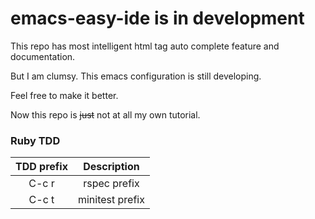 emacs-easy-ide is in development
==============

This repo has most intelligent html tag auto complete feature and documentation.

But I am clumsy. This emacs configuration is still developing.

Feel free to make it better.

Now this repo is ~~just~~ not at all my own tutorial.


### Ruby TDD

| TDD prefix | Description  |
|:--------------------:|:---------------------------:|
| C-c r | rspec prefix |
| C-c t | minitest prefix |
